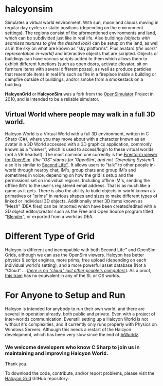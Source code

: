 # halcyonsim

Simulates a virtual world environment. With sun, moon and clouds moving in regular day cycles or static positions (depending on the environment settings).  The regions consist of the aformentioned environments and land, which can be subdivided just like in real life. Also buildings *(objects with seamless textures to give the desired look)* can be setup on the land, as well as in the sky on what are known as "sky platforms". Plus avatars *(the users' representation in-world)* and interactive objects that are scripted. Objects or buildings can have various scripts added to them which allows them to exhibit different functions (such as open doors, activate elevator, sit on furniture items with several different poses), as well as produce particles that resemble items in real life such as fire in a fireplace inside a building or campfire outside of buildings, and/or smoke from a smokestack on a building. 

**HalcyonGrid** or **HalcyonSim** was a fork from the <a href="https://opensimulator.org" rel="nofollow" >OpenSimulator</a> Project in 2010, and is intended to be a reliable simulator. 

## Virtual World where people may walk in a full 3D world.

Halcyon World is a Virtual World with a full 3D environment,  written in C Sharp (C#), where you may move about with a character known as an avatar in a 3D World accessed with a 3D graphics application, commonly known as a "viewer", which is used to access/login to these virtual worlds (not a VR headset). The most common one currently is the <a href="https://firestormviewer.org" rel="follow">Firestorm viewer for OpenSim</a>.  *(the "OS" stands for 'OpenSim', and not 'Operating System')* also it is similar to <a href="https://SecondLife.com" rel="nofollow" >Second Life™</a>.  It allows users to "talk" to other people in-world through nearby chat, IM's, group chats and group IM's and sometimes in voice, depending on how the grid is setup and the permissions set on individual regions. Including offline IM's, sending the offline IM's to the user's registered email address. That is as much like a game as it gets. There is also the ability to build objects in-world known as primatives or "prims" in various shapes and sizes to make different types of linked or individual 3D objects. Additionally other 3D items known as "Mesh" (DEA files) can be imported which have been created/edited with a 3D object editor/creator such as the Free and Open Source program titled "<a href="https://blender.org" rel="follow" >Blender</a>", or exported from a world as DEA. 

# Different Type of Grid

Halcyon is different and incompatible with both Second Life™ and OpenSim Grids, although we can use the OpenSim viewers. Halcyon has better physics & script engines, more prims, free upload (depending on each individual world's setting), and a more powerful asset database (Not a "Cloud" ... <a href="https://fsfe.org/contribute/spreadtheword.html#nocloud" rel="follow" >*there is no "cloud" just other people's computers*</a>). As a proof, <a href="https://youtube.com/watch?v=_QnNH-xDPyg" rel="nofollow">this tram</a> has no equivalent in any of the SL or OS worlds. 

# For Anyone to Setup and Run

Halcyon is intended for anybody to run their own world, and there are several in operation already, both public and private. Even with a project of inter-worlds communication. Evenstill setting up a Halcyon World is not without it's complexities, and it currently only runs properly with Physics on Windows Servers. Although this needs a restart of the Halcyon development, which has been very slow since the end of <a href="https://web.archive.org/web/20180806205343/https://inworldz.com/" rel="nofollow" >InWorldz</a>. <!-- A project which is today coming to fruition is the <a href="https://mundosmarket.com" rel="follow" >Mundos Market</a>, which will allow merchants to sell their creations in all connected Halcyon Worlds. Similar to the Second Life™ Marketplace.-->

### We welcome developers who know C Sharp to join us in maintaining and improving Halcyon World. 

Thank you.

To download the code, contribute, and/or report problems, please visit the <a href="https://github.com/HalcyonGrid" rel="follow" >Halcyon Grid</a> GitHub repository. 
